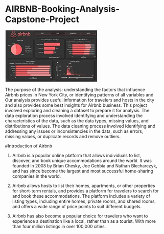 # AIRBNB-Booking-Analysis-Capstone-Project
<img src = "https://github.com/U1j1/AIRBNB-Booking-Analysis/blob/main/Airbnb_img.jpeg" alt = "MLBC">

The purpose of the analysis: understanding the factors that influence Airbnb prices in New York City, or identifying patterns of all variables and Our analysis provides useful information for travelers and hosts in the city and also provides some best insights for Airbnb business. This project involved exploring and cleaning a dataset to prepare it for analysis. The data exploration process involved identifying and understanding the characteristics of the data, such as the data types, missing values, and distributions of values. The data cleaning process involved identifying and addressing any issues or inconsistencies in the data, such as errors, missing values, or duplicate records and remove outliers.

#Introduction of Airbnb
1. Airbnb is a popular online platform that allows individuals to list, discover, and book unique accommodations around the world. It was founded in 2008 by Brian Chesky, Joe Gebbia and Nathan Blecharczyk, and has since become the largest and most successful home-sharing companies in the world.

2. Airbnb allows hosts to list their homes, apartments, or other properties for short-term rentals, and provides a platform for travelers to search for and book these accommodations. The platform includes a variety of listing types, including entire homes, private rooms, and shared rooms, and offers a wide range of price points to suit different budgets.

3. Airbnb has also become a popular choice for travelers who want to experience a destination like a local, rather than as a tourist. With more than four million listings in over 100,000 cities.
